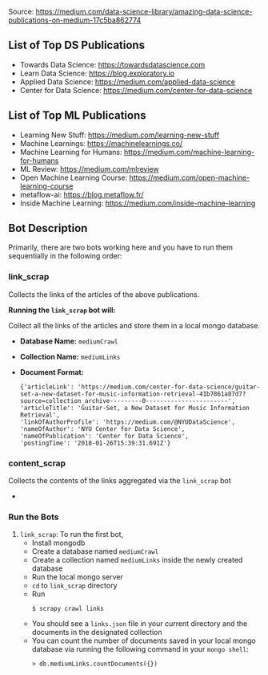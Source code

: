 Source: https://medium.com/data-science-library/amazing-data-science-publications-on-medium-17c5ba862774

## List of Top DS Publications
* Towards Data Science: https://towardsdatascience.com
* Learn Data Science: https://blog.exploratory.io
* Applied Data Science: https://medium.com/applied-data-science
* Center for Data Science: https://medium.com/center-for-data-science


## List of Top ML Publications
* Learning New Stuff: https://medium.com/learning-new-stuff
* Machine Learnings: https://machinelearnings.co/
* Machine Learning for Humans: https://medium.com/machine-learning-for-humans
* ML Review: https://medium.com/mlreview
* Open Machine Learning Course: https://medium.com/open-machine-learning-course
* metaflow-ai: https://blog.metaflow.fr/
* Inside Machine Learning: https://medium.com/inside-machine-learning

## Bot Description

Primarily, there are two bots working here and you have to run them sequentially in the following order:

### link_scrap 
Collects the links of the articles of the above publications. 

**Running the `link_scrap` bot will:**

Collect all the links of the articles and store them in a local mongo database.

  - **Database Name:** `mediumCrawl`
  - **Collection Name:** `mediumLinks`
  - **Document Format:** 

    ```jsonl
    {'articleLink': 'https://medium.com/center-for-data-science/guitar-set-a-new-dataset-for-music-information-retrieval-41b7861a87d7?source=collection_archive---------0-----------------------',
    'articleTitle': 'Guitar-Set, a New Dataset for Music Information Retrieval',
    'linkOfAuthorProfile': 'https://medium.com/@NYUDataScience',
    'nameOfAuthor': 'NYU Center for Data Science',
    'nameOfPublication': 'Center for Data Science',
    'postingTime': '2018-01-26T15:39:31.691Z'}

### content_scrap
Collects the contents of the links aggregated via the `link_scrap` bot

* 


### Run the Bots

1. `link_scrap`:
To run the first bot,
    * Install mongodb
    * Create a database named `mediumCrawl`
    * Create a collection named `mediumLinks` inside the newly created database
    * Run the local mongo server
    * `cd` to `link_scrap` directory
    * Run 
      ```
      $ scrapy crawl links
      ```
    * You should see a `links.json` file in your current directory and the documents in the designated collection
    * You can count the number of documents saved in your local mongo database via running the following command in your `mongo shell`:
        ```
        > db.mediumLinks.countDocuments({})
        ```

